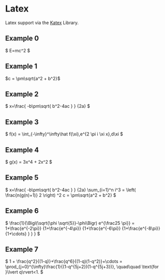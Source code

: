 # Latex

Latex support via the [Katex](https://katex.org/) Library.

## Example 0

$
E=mc^2
$

## Example 1

$c = \pm\sqrt{a^2 + b^2}$

## Example 2


$
x=\frac{ -b\pm\sqrt{ b^2-4ac } } {2a}
$

## Example 3


$
f(x) = \int_{-\infty}^\infty\hat f(\xi)\,e^{2 \pi i \xi x}\,d\xi
$

## Example 4


$
g(x) = 3x^4 + 2x^2
$

## Example 5


$
x=\frac{ -b\pm\sqrt{ b^2-4ac } } {2a}
\sum_{i=1}^n i^3 = \left( \frac{n(g(n)+1)} 2 \right) ^2
c = \pm\sqrt{a^2 + b^2}
$

## Example 6

$
\frac{1}{\Bigl(\sqrt{\phi \sqrt{5}}-\phi\Bigr) e^{\frac25 \pi}} = 1+\frac{e^{-2\pi}} {1+\frac{e^{-4\pi}} {1+\frac{e^{-6\pi}} {1+\frac{e^{-8\pi}} {1+\cdots} } } }
$

## Example 7

$
1 +  \frac{q^2}{(1-q)}+\frac{q^6}{(1-q)(1-q^2)}+\cdots = \prod_{j=0}^{\infty}\frac{1}{(1-q^{5j+2})(1-q^{5j+3})}, \quad\quad \text{for }\lvert q\rvert<1.
$